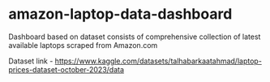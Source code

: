 # amazon-laptop-data-dashboard
Dashboard based on dataset consists of comprehensive collection of latest available laptops scraped from Amazon.com

Dataset link - https://www.kaggle.com/datasets/talhabarkaatahmad/laptop-prices-dataset-october-2023/data
